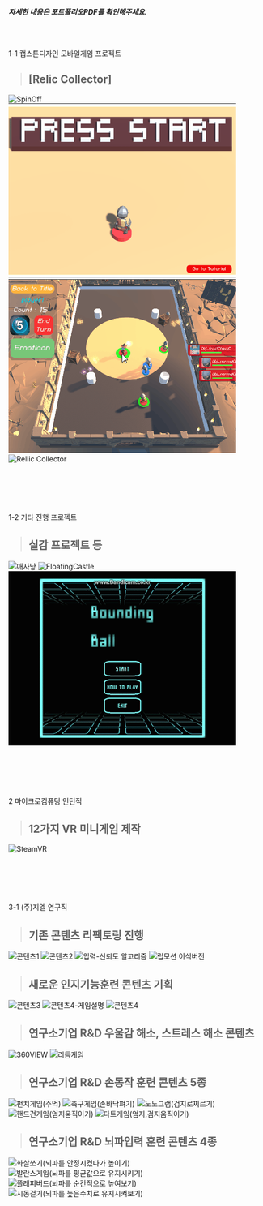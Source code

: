 
***자세한 내용은 포트폴리오PDF를 확인해주세요.***

<br><br>

1-1 캡스톤디자인 모바일게임 프로젝트 
> ## [Relic Collector]
![SpinOff](Mobile1_full_LOW.gif)
![Cubric fighter](Mobile2_full_1_LOW.gif)
![Cubric fighter](Mobile2_full_2_LOW.gif)
![Rellic Collector](collection_low.gif)

<br><br>
<br><br>

1-2 기타 진행 프로젝트
> ## 실감 프로젝트 등
![매사냥](VRgoogle_full.gif)
![FloatingCastle](FloatingCastle.gif)
![BoundingBall](BoundingBall.gif)

<br><br>
<br><br>

2 마이크로컴퓨팅 인턴직
> ## 12가지 VR 미니게임 제작
![SteamVR](VR_full_final.gif)

<br><br>
<br><br>

3-1 (주)지엘 연구직
> ## 기존 콘텐츠 리팩토링 진행
![콘텐츠1](Content1.gif)
![콘텐츠2](Content2.gif)
![입력-신뢰도 알고리즘](Content2_aiming.gif)
![립모션 이식버전](Content2_leapmotion.gif)

> ## 새로운 인지기능훈련 콘텐츠 기획
![콘텐츠3](Content3.gif)
![콘텐츠4-게임설명](Content4_explanation.gif)
![콘텐츠4](Content4.gif)

> ## 연구소기업 R&D 우울감 해소, 스트레스 해소 콘텐츠
![360VIEW](360VIEW.gif)
![리듬게임](RythmeGame.gif)

> ## 연구소기업 R&D 손동작 훈련 콘텐츠 5종
![펀치게임(주먹)](PunchGame.gif)
![축구게임(손바닥펴기)](SoccerGame.gif)
![노노그램(검지로찌르기)](Nonogram.gif)
![핸드건게임(엄지움직이기)](HandgunGame.gif)
![다트게임(엄지,검지움직이기)](DartGame.gif)

> ## 연구소기업 R&D 뇌파입력 훈련 콘텐츠 4종
![화살쏘기(뇌파를 안정시켰다가 높이기)](ArcheryGame.gif)
![발란스게임(뇌파를 평균값으로 유지시키기)](BalanceGame.gif)
![플래피버드(뇌파를 순간적으로 높여보기)](Flappybird.gif)
![시동걸기(뇌파를 높은수치로 유지시켜보기)](TractorFactory.gif)
